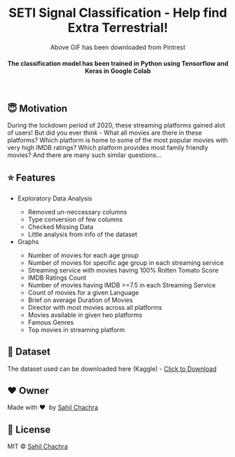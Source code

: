 <h1 align="center">SETI Signal Classification - Help find Extra Terrestrial!</h1>

<div align='center'>
<img src=''><br>
Above GIF has been downloaded from Pintrest
</div>

<div align= "center">
  <h4>The classification model has been trained in Python using Tensorflow and Keras in Google Colab</h4>
</div>

&nbsp;&nbsp;&nbsp;&nbsp;&nbsp;&nbsp;&nbsp;&nbsp;&nbsp;&nbsp;&nbsp;&nbsp;&nbsp;&nbsp;&nbsp;&nbsp;&nbsp;&nbsp;&nbsp;&nbsp;&nbsp;&nbsp;&nbsp;&nbsp;&nbsp;&nbsp;&nbsp;&nbsp;&nbsp;&nbsp;

## :innocent: Motivation
During the lockdown period of 2020, these streaming platforms gained alot of users! But did you ever think - What all movies are there in these platforms? Which platform  is home to some of the most popular movies with very high IMDB ratings? Which platform provides most family friendly movies? And there are many such similar questions...

## :star: Features
<ul>
    <li>Exploratory Data Analysis</li>
        <ul>
            <li>Removed un-neccessary columns</li>
            <li>Type conversion of few columns</li>
            <li>Checked Missing Data</li>
            <li>Little analysis from info of the dataset</li>
        </ul>
    <li>Graphs</li>
        <ul>
            <li>Number of movies for each age group</li>
            <li>Number of movies for specific age group in each streaming service</li>
            <li>Streaming service with movies having 100% Rotten Tomato Score</li>
            <li>IMDB Ratings Count</li>
            <li>Number of movies having IMDB >=7.5 in each Streaming Service</li>
            <li>Count of movies for a given Language</li>
            <li>Brief on average Duration of Movies</li>
            <li>Director with most movies across all platforms</li>
            <li>Movies available in given two platforms</li>
            <li>Famous Genres</li>
            <li>Top movies in streaming platform</li>
        </ul>
</ul>

## :file_folder: Dataset
The dataset used can be downloaded here (Kaggle) - [Click to Download](https://www.kaggle.com/tentotheminus9/seti-data/home)

## :heart: Owner
Made with :heart:&nbsp;  by [Sahil Chachra](https://github.com/SahilChachra)

## :eyes: License
MIT © [Sahil Chachra]()
